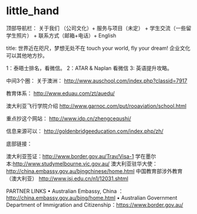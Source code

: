 # little_hand
顶部导航栏：
关于我们 （公司文化）+ 服务与项目（未定）  + 学生交流（一些留学生照片） + 联系方式（邮箱+电话）+ English

title:
世界近在咫尺，梦想无处不在
touch your world, fly your dream!
企业文化可以其他地方抄。

1：泰晤士排名，看微信。 
2：ATAR & Naplan 看微信
3:   英语提升攻略。


中间3个圈：
关于澳洲：
http://www.auschool.com/index.php?classid=7917

教育体系：
http://www.eduau.com/zt/auedu/

澳大利亚飞行学院介绍
http://www.garnoc.com/put/rooaviation/school.html




重点抄这个网站：
http://www.idp.cn/zhengcequshi/





信息来源可以：
http://goldenbridgeeducation.com/index.php/zh/

底部链接：

澳大利亚签证：http://www.border.gov.au/Trav/Visa-1
学在墨尔本:http://www.studymelbourne.vic.gov.au/
澳大利亚驻华大使：http://china.embassy.gov.au/bjngchinese/home.html
中国教育部涉外教育（澳大利亚） http://www.jsj.edu.cn/n1/12031.shtml

PARTNER LINKS
•	Australian Embassy, China ：http://china.embassy.gov.au/bjng/home.html
•	Australian Government Department of Immigration and Citizenship：https://www.border.gov.au/
